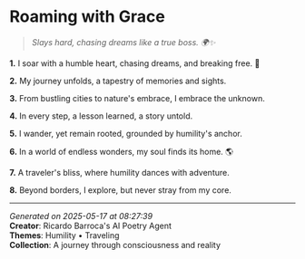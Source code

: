 # Roaming with Grace

> *Slays hard, chasing dreams like a true boss. 🌍✨*

**1.** I soar with a humble heart, chasing dreams, and breaking free. 🌟


**2.** My journey unfolds, a tapestry of memories and sights.


**3.** From bustling cities to nature's embrace, I embrace the unknown.


**4.** In every step, a lesson learned, a story untold.


**5.** I wander, yet remain rooted, grounded by humility's anchor.


**6.** In a world of endless wonders, my soul finds its home. 🌎


**7.** A traveler's bliss, where humility dances with adventure.


**8.** Beyond borders, I explore, but never stray from my core.



---

*Generated on 2025-05-17 at 08:27:39*  
**Creator**: Ricardo Barroca's AI Poetry Agent  
**Themes**: Humility • Traveling  
**Collection**: A journey through consciousness and reality